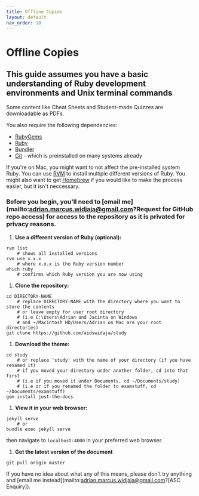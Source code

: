```yaml
---
title: Offline Copies
layout: default
nav_order: 10
---
```


# Offline Copies
## This guide assumes you have a basic understanding of Ruby development environments and Unix terminal commands

Some content like Cheat Sheets and Student-made Quizzes are downloadable as PDFs.

You also require the following dependencies:
- [RubyGems](https://rubygems.org/)
- [Ruby](https://www.ruby-lang.org/en/)
- [Bundler](https://bundler.io/)
- [Git](https://git-scm.com/) - which is preinstalled on many systems already

If you're on Mac, you might want to not affect the pre-installed system Ruby. You can use [RVM](https://rvm.io) to install multiple different versions of Ruby. You might also want to get [Homebrew](https://brew.sh) if you would like to make the process easier, but it isn't neccessary.

### Before you begin, you'll need to [email me](mailto:adrian.marcus.widjaja@gmail.com?Request for GitHub repo access) for access to the repository as it is privated for privacy reasons. 

1. **Use a different version of Ruby (optional):**
```
rvm list
    # shows all installed versions
rvm use x.x.x
    # where x.x.x is the Ruby version number
which ruby
    # confirms which Ruby version you are now using
```

1. **Clone the repository:**
```
cd DIRECTORY-NAME 
    # replace DIRECTORY-NAME with the directory where you want to store the contents
    # or leave empty for user root directory 
    # (i.e C:\Users\Adrian and Jacinta on Windows
    # and ~/Macintosh HD/Users/Adrian on Mac are your root directories)
git clone https://github.com/aidswidaja/study
```
1. **Download the theme:**
```
cd study 
    # or replace 'study' with the name of your directory (if you have renamed it)
    # if you moved your directory under another folder, cd into that first
    # (i.e if you moved it under Documents, cd ~/Documents/study)
    # (i.e or if you renamed the folder to examstuff, cd ~/Documents/examstuff)
gem install just-the-docs
```
1. **View it in your web browser:**
```
jekyll serve
    # or
bundle exec jekyll serve
```
then navigate to `localhost:4000` in your preferred web browser. 

1. **Get the latest version of the document**
```
git pull origin master
```

If you have no idea about what any of this means, please don't try anything and [email me instead](mailto:adrian.marcus.widjaja@gmail.com?[ASC Enquiry]).